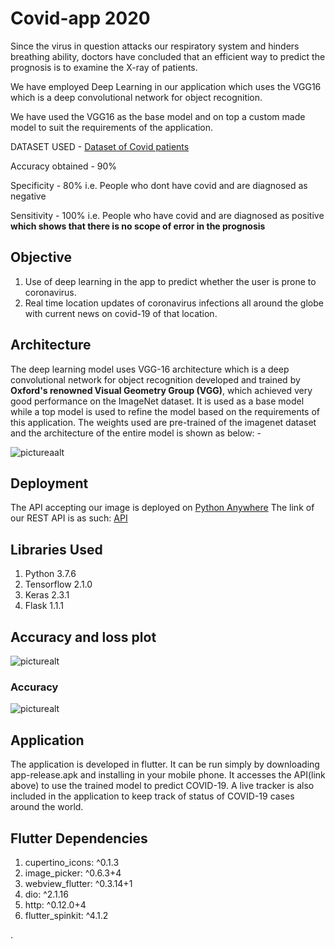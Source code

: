 # Covid-app 2020

Since the virus in question attacks our respiratory system and hinders breathing ability, doctors have concluded that an efficient way to predict the prognosis is to examine the X-ray of patients.

We have employed Deep Learning in our application which uses the VGG16 which is a deep convolutional network for object recognition.

We have used the VGG16 as the base model and on top a custom made model to suit the requirements of the application. 

DATASET USED - [Dataset of Covid patients](https://github.com/ieee8023/covid-chestxray-dataset.git)

Accuracy obtained - 90%

Specificity - 80% i.e. People who dont have covid and are diagnosed as negative

Sensitivity - 100% i.e. People who have covid and are diagnosed as positive **which shows that there is no scope of error in the prognosis**

## Objective

1. Use of deep learning in the app to predict whether the user is prone to coronavirus.
2. Real time location updates of coronavirus infections all around the globe with current news on covid-19 of that location.

## Architecture

The deep learning model uses VGG-16 architecture which is a deep convolutional network for object recognition developed and trained by **Oxford's renowned Visual Geometry Group (VGG)**, which achieved very good performance on the ImageNet dataset.
It is used as a base model while a top model is used to refine the model based on the requirements of this application. The weights used are pre-trained of the imagenet dataset and the architecture of the entire model is shown as below: -

![pictureaalt](https://github.com/rijul10/covidapp/blob/master/Model%20Arch.PNG)

## Deployment

The API accepting our image is deployed on [Python Anywhere](https://www.pythonanywhere.com/)
The link of our REST API is as such: [API](http://rishabh3699.pythonanywhere.com)

## Libraries Used

1. Python 3.7.6
2. Tensorflow 2.1.0
3. Keras 2.3.1
4. Flask 1.1.1

## Accuracy and loss plot

![picturealt](https://github.com/rijul10/covidapp/blob/master/plot1.png)

### Accuracy
![picturealt](https://github.com/rijul10/covidapp/blob/master/ACC.PNG)

## Application

The application is developed in flutter. It can be run simply by downloading app-release.apk and installing in your mobile phone. It accesses the API(link above) to use the trained model to predict COVID-19. A live tracker is also included in the application to keep track of status of COVID-19 cases around the world.

## Flutter Dependencies

 1. cupertino_icons: ^0.1.3
 2. image_picker: ^0.6.3+4
 3. webview_flutter: ^0.3.14+1
 4. dio: ^2.1.16
 5. http: ^0.12.0+4
 6. flutter_spinkit: ^4.1.2








.
